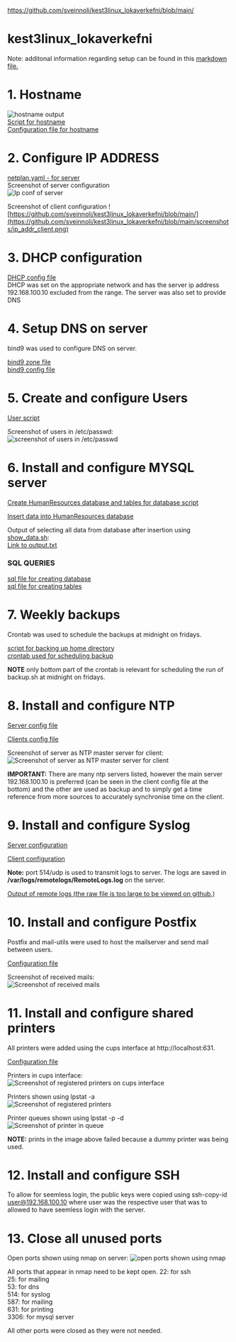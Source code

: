 https://github.com/sveinnoli/kest3linux_lokaverkefni/blob/main/

# kest3linux_lokaverkefni
Note: additonal information regarding setup can be found in this [markdown file.](https://github.com/sveinnoli/kest3linux_lokaverkefni/blob/main/other.md)

# 1. Hostname
![hostname output](https://github.com/sveinnoli/kest3linux_lokaverkefni/blob/main/screenshots/hostname.png)\
[Script for hostname](https://github.com/sveinnoli/kest3linux_lokaverkefni/blob/main/server_vm/scripts/set_hostname)\
[Configuration file for hostname](https://github.com/sveinnoli/kest3linux_lokaverkefni/blob/main/server_vm/conf_files/hostname)

# 2. Configure IP ADDRESS
[netplan.yaml - for server](https://github.com/sveinnoli/kest3linux_lokaverkefni/blob/main/server_vm/conf_files/netplan.yaml)\
Screenshot of server configuration\
![Ip conf of server](https://github.com/sveinnoli/kest3linux_lokaverkefni/blob/main/screenshots/ip_addr_server.png)

Screenshot of client configuration
![https://github.com/sveinnoli/kest3linux_lokaverkefni/blob/main/](https://github.com/sveinnoli/kest3linux_lokaverkefni/blob/main/screenshots/ip_addr_client.png)
# 3. DHCP configuration
[DHCP config file](https://github.com/sveinnoli/kest3linux_lokaverkefni/blob/main/server_vm/conf_files/dhcpd.conf)\
DHCP was set on the appropriate network and has the server ip address 192.168.100.10 excluded from the range. The server was also set to provide DNS

# 4. Setup DNS on server
bind9 was used to configure DNS on server.

[bind9 zone file](https://github.com/sveinnoli/kest3linux_lokaverkefni/blob/main/server_vm/conf_files/ddp.is.zone)\
[bind9 config file](https://github.com/sveinnoli/kest3linux_lokaverkefni/blob/main/server_vm/conf_files/named.conf.local)

# 5. Create and configure Users
[User script](https://github.com/sveinnoli/kest3linux_lokaverkefni/blob/main/server_vm/scripts/create_users.sh)

Screenshot of users in /etc/passwd:\
![screenshot of users in /etc/passwd](https://github.com/sveinnoli/kest3linux_lokaverkefni/blob/main/screenshots/users.png)

# 6. Install and configure MYSQL server
[Create HumanResources database and tables for database script](https://github.com/sveinnoli/kest3linux_lokaverkefni/blob/main/server_vm/mysql_files/setup_humanresources.sh)

[Insert data into HumanResources database](https://github.com/sveinnoli/kest3linux_lokaverkefni/blob/main/server_vm/mysql_files/insert_data.sh)

Output of selecting all data from database after insertion using [show_data.sh](https://github.com/sveinnoli/kest3linux_lokaverkefni/blob/main/server_vm/mysql_files/show_data.sh):\
[Link to output.txt](https://github.com/sveinnoli/kest3linux_lokaverkefni/blob/main/server_vm/mysql_files/output.txt)

### SQL QUERIES
[sql file for creating database](https://github.com/sveinnoli/kest3linux_lokaverkefni/blob/main/server_vm/mysql_files/mysql_setup_database.sql)\
[sql file for creating tables](https://github.com/sveinnoli/kest3linux_lokaverkefni/blob/main/server_vm/mysql_files/mysql_setup_tables.sql)

# 7. Weekly backups
Crontab was used to schedule the backups at midnight on fridays.

[script for backing up home directory](https://github.com/sveinnoli/kest3linux_lokaverkefni/blob/main/server_vm/scripts/backup.sh)\
[crontab used for scheduling backup](https://github.com/sveinnoli/kest3linux_lokaverkefni/blob/main/server_vm/conf_files/backup_crontab)

**NOTE** only bottom part of the crontab is relevant for scheduling the run of backup.sh at midnight on fridays.

# 8. Install and configure NTP
[Server config file](https://github.com/sveinnoli/kest3linux_lokaverkefni/blob/main/server_vm/conf_files/ntp.conf)

[Clients config file](https://github.com/sveinnoli/kest3linux_lokaverkefni/blob/main/client_vm/ntp.conf)

Screenshot of server as NTP master server for client:\
![Screenshot of server as NTP master server for client](https://github.com/sveinnoli/kest3linux_lokaverkefni/blob/main/screenshots/ntp_client_synced_2.png)

**IMPORTANT:** There are many ntp servers listed, however the main server 192.168.100.10 is preferred (can be seen in the client config file at the bottom) and the other are used as backup and to simply get a time reference from more sources to accurately synchronise time on the client.

# 9. Install and configure Syslog
[Server configuration](https://github.com/sveinnoli/kest3linux_lokaverkefni/blob/main/server_vm/conf_files/rsyslog.conf)

[Client configuration](https://github.com/sveinnoli/kest3linux_lokaverkefni/blob/main/client_vm/rsyslog.conf)

**Note:** port 514/udp is used to transmit logs to server. The logs are saved in **/var/logs/remotelogs/RemoteLogs.log** on the server.

[Output of remote logs (the raw file is too large to be viewed on github.)](https://github.com/sveinnoli/kest3linux_lokaverkefni/blob/main/server_vm/conf_files/logging_output.txt)


# 10. Install and configure Postfix
Postfix and mail-utils were used to host the mailserver and send mail between users.

[Configuration file](https://github.com/sveinnoli/kest3linux_lokaverkefni/blob/main/server_vm/conf_files/postfix_main.cf)

Screenshot of received mails:\
![Screenshot of received mails](https://github.com/sveinnoli/kest3linux_lokaverkefni/blob/main/screenshots/mailing.png)

# 11. Install and configure shared printers
All printers were added using the cups interface at http://localhost:631.

[Configuration file](https://github.com/sveinnoli/kest3linux_lokaverkefni/blob/main/server_vm/conf_files/cupsd.conf)

Printers in cups interface:\
![Screenshot of registered printers on cups interface](https://github.com/sveinnoli/kest3linux_lokaverkefni/blob/main/screenshots/all_printers_cups.png)

Printers shown using lpstat -a\
![Screenshot of registered printers](https://github.com/sveinnoli/kest3linux_lokaverkefni/blob/main/screenshots/printers.png)

Printer queues shown using lpstat -p -d\
![Screenshot of printer in queue](https://github.com/sveinnoli/kest3linux_lokaverkefni/blob/main/screenshots/now_printing.png)

**NOTE:** prints in the image above failed because a dummy printer was being used.

# 12. Install and configure SSH
To allow for seemless login, the public keys were copied using ssh-copy-id user@192.168.100.10 where user was the respective user that was to allowed to have seemless login with the server.

# 13. Close all unused ports
Open ports shown using nmap on server:
![open ports shown using nmap](https://github.com/sveinnoli/kest3linux_lokaverkefni/blob/main/screenshots/ports_closed.png)

All ports that appear in nmap need to be kept open.
22: for ssh\
25: for mailing\
53: for dns\
514: for syslog\
587: for mailing\
631: for printing\
3306: for mysql server

All other ports were closed as they were not needed.